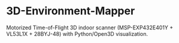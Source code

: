 # 3D-Environment-Mapper
Motorized Time-of-Flight 3D indoor scanner (MSP-EXP432E401Y + VL53L1X + 28BYJ-48) with Python/Open3D visualization.
